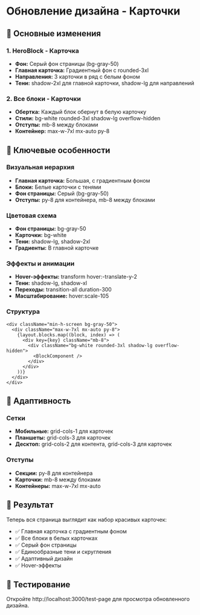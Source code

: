 # Обновление дизайна - Карточки

## 🎨 Основные изменения

### 1. HeroBlock - Карточка
- **Фон:** Серый фон страницы (bg-gray-50)
- **Главная карточка:** Градиентный фон с rounded-3xl
- **Направления:** 3 карточки в ряд с белым фоном
- **Тени:** shadow-2xl для главной карточки, shadow-lg для направлений

### 2. Все блоки - Карточки
- **Обертка:** Каждый блок обернут в белую карточку
- **Стили:** bg-white rounded-3xl shadow-lg overflow-hidden
- **Отступы:** mb-8 между блоками
- **Контейнер:** max-w-7xl mx-auto py-8

## 🎯 Ключевые особенности

### Визуальная иерархия
- **Главная карточка:** Большая, с градиентным фоном
- **Блоки:** Белые карточки с тенями
- **Фон страницы:** Серый (bg-gray-50)
- **Отступы:** py-8 для контейнера, mb-8 между блоками

### Цветовая схема
- **Фон страницы:** bg-gray-50
- **Карточки:** bg-white
- **Тени:** shadow-lg, shadow-2xl
- **Градиенты:** В главной карточке

### Эффекты и анимации
- **Hover-эффекты:** transform hover:-translate-y-2
- **Тени:** shadow-lg, shadow-xl
- **Переходы:** transition-all duration-300
- **Масштабирование:** hover:scale-105

### Структура
```
<div className="min-h-screen bg-gray-50">
  <div className="max-w-7xl mx-auto py-8">
    {layout.blocks.map((block, index) => (
      <div key={key} className="mb-8">
        <div className="bg-white rounded-3xl shadow-lg overflow-hidden">
          <BlockComponent />
        </div>
      </div>
    ))}
  </div>
</div>
```

## 📱 Адаптивность

### Сетки
- **Мобильные:** grid-cols-1 для карточек
- **Планшеты:** grid-cols-3 для карточек
- **Десктоп:** grid-cols-2 для контента, grid-cols-3 для карточек

### Отступы
- **Секции:** py-8 для контейнера
- **Карточки:** mb-8 между блоками
- **Контейнеры:** max-w-7xl mx-auto

## 🚀 Результат

Теперь вся страница выглядит как набор красивых карточек:
- ✅ Главная карточка с градиентным фоном
- ✅ Все блоки в белых карточках
- ✅ Серый фон страницы
- ✅ Единообразные тени и скругления
- ✅ Адаптивный дизайн
- ✅ Hover-эффекты

## 🔗 Тестирование

Откройте http://localhost:3000/test-page для просмотра обновленного дизайна.

